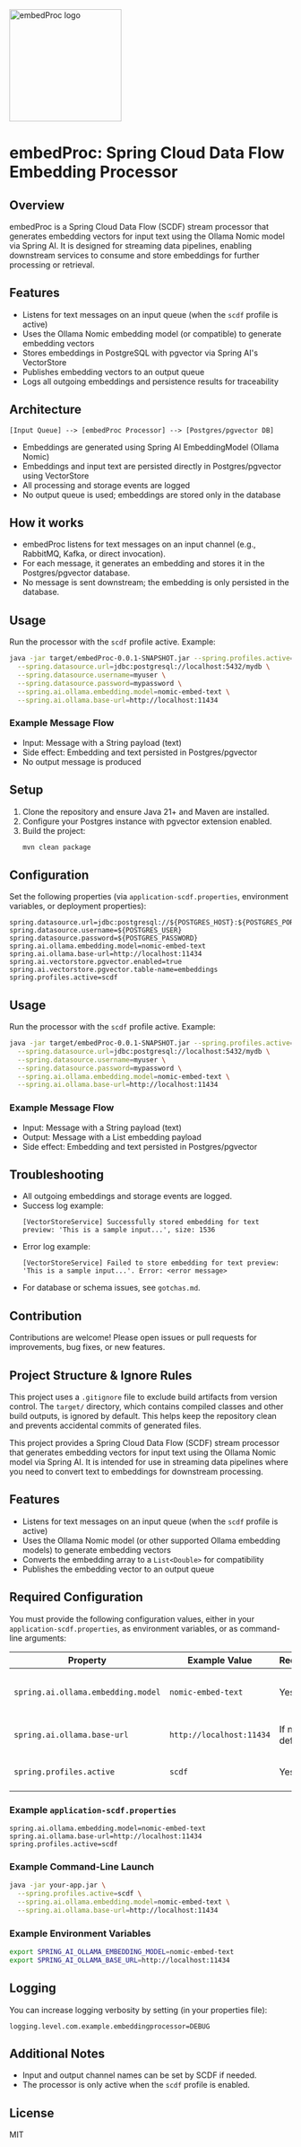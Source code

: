 <img src="images/embedProc.jpg" alt="embedProc logo" width="200"/>

# embedProc: Spring Cloud Data Flow Embedding Processor

## Overview
embedProc is a Spring Cloud Data Flow (SCDF) stream processor that generates embedding vectors for input text using the Ollama Nomic model via Spring AI. It is designed for streaming data pipelines, enabling downstream services to consume and store embeddings for further processing or retrieval.

## Features
- Listens for text messages on an input queue (when the `scdf` profile is active)
- Uses the Ollama Nomic embedding model (or compatible) to generate embedding vectors
- Stores embeddings in PostgreSQL with pgvector via Spring AI's VectorStore
- Publishes embedding vectors to an output queue
- Logs all outgoing embeddings and persistence results for traceability

## Architecture
```
[Input Queue] --> [embedProc Processor] --> [Postgres/pgvector DB]
```
- Embeddings are generated using Spring AI EmbeddingModel (Ollama Nomic)
- Embeddings and input text are persisted directly in Postgres/pgvector using VectorStore
- All processing and storage events are logged
- No output queue is used; embeddings are stored only in the database

## How it works
- embedProc listens for text messages on an input channel (e.g., RabbitMQ, Kafka, or direct invocation).
- For each message, it generates an embedding and stores it in the Postgres/pgvector database.
- No message is sent downstream; the embedding is only persisted in the database.

## Usage
Run the processor with the `scdf` profile active. Example:
```sh
java -jar target/embedProc-0.0.1-SNAPSHOT.jar --spring.profiles.active=scdf \
  --spring.datasource.url=jdbc:postgresql://localhost:5432/mydb \
  --spring.datasource.username=myuser \
  --spring.datasource.password=mypassword \
  --spring.ai.ollama.embedding.model=nomic-embed-text \
  --spring.ai.ollama.base-url=http://localhost:11434
```

### Example Message Flow
- Input: Message with a String payload (text)
- Side effect: Embedding and text persisted in Postgres/pgvector
- No output message is produced

## Setup
1. Clone the repository and ensure Java 21+ and Maven are installed.
2. Configure your Postgres instance with pgvector extension enabled.
3. Build the project:
   ```sh
   mvn clean package
   ```

## Configuration
Set the following properties (via `application-scdf.properties`, environment variables, or deployment properties):
```properties
spring.datasource.url=jdbc:postgresql://${POSTGRES_HOST}:${POSTGRES_PORT}/${POSTGRES_DB}
spring.datasource.username=${POSTGRES_USER}
spring.datasource.password=${POSTGRES_PASSWORD}
spring.ai.ollama.embedding.model=nomic-embed-text
spring.ai.ollama.base-url=http://localhost:11434
spring.ai.vectorstore.pgvector.enabled=true
spring.ai.vectorstore.pgvector.table-name=embeddings
spring.profiles.active=scdf
```

## Usage
Run the processor with the `scdf` profile active. Example:
```sh
java -jar target/embedProc-0.0.1-SNAPSHOT.jar --spring.profiles.active=scdf \
  --spring.datasource.url=jdbc:postgresql://localhost:5432/mydb \
  --spring.datasource.username=myuser \
  --spring.datasource.password=mypassword \
  --spring.ai.ollama.embedding.model=nomic-embed-text \
  --spring.ai.ollama.base-url=http://localhost:11434
```

### Example Message Flow
- Input: Message with a String payload (text)
- Output: Message with a List<Double> embedding payload
- Side effect: Embedding and text persisted in Postgres/pgvector

## Troubleshooting
- All outgoing embeddings and storage events are logged.
- Success log example:
  ```
  [VectorStoreService] Successfully stored embedding for text preview: 'This is a sample input...', size: 1536
  ```
- Error log example:
  ```
  [VectorStoreService] Failed to store embedding for text preview: 'This is a sample input...'. Error: <error message>
  ```
- For database or schema issues, see `gotchas.md`.

## Contribution
Contributions are welcome! Please open issues or pull requests for improvements, bug fixes, or new features.

## Project Structure & Ignore Rules

This project uses a `.gitignore` file to exclude build artifacts from version control. The `target/` directory, which contains compiled classes and other build outputs, is ignored by default. This helps keep the repository clean and prevents accidental commits of generated files.


This project provides a Spring Cloud Data Flow (SCDF) stream processor that generates embedding vectors for input text using the Ollama Nomic model via Spring AI. It is intended for use in streaming data pipelines where you need to convert text to embeddings for downstream processing.

## Features
- Listens for text messages on an input queue (when the `scdf` profile is active)
- Uses the Ollama Nomic model (or other supported Ollama embedding models) to generate embedding vectors
- Converts the embedding array to a `List<Double>` for compatibility
- Publishes the embedding vector to an output queue

## Required Configuration

You must provide the following configuration values, either in your `application-scdf.properties`, as environment variables, or as command-line arguments:

| Property                              | Example Value                | Required | Purpose                        |
|----------------------------------------|------------------------------|----------|--------------------------------|
| `spring.ai.ollama.embedding.model`     | `nomic-embed-text`           | Yes      | Which embedding model to use   |
| `spring.ai.ollama.base-url`            | `http://localhost:11434`     | If not default | Ollama server location      |
| `spring.profiles.active`               | `scdf`                       | Yes      | Activate SCDF profile          |

### Example `application-scdf.properties`
```properties
spring.ai.ollama.embedding.model=nomic-embed-text
spring.ai.ollama.base-url=http://localhost:11434
spring.profiles.active=scdf
```

### Example Command-Line Launch
```sh
java -jar your-app.jar \
  --spring.profiles.active=scdf \
  --spring.ai.ollama.embedding.model=nomic-embed-text \
  --spring.ai.ollama.base-url=http://localhost:11434
```

### Example Environment Variables
```sh
export SPRING_AI_OLLAMA_EMBEDDING_MODEL=nomic-embed-text
export SPRING_AI_OLLAMA_BASE_URL=http://localhost:11434
```

## Logging
You can increase logging verbosity by setting (in your properties file):
```properties
logging.level.com.example.embeddingprocessor=DEBUG
```

## Additional Notes
- Input and output channel names can be set by SCDF if needed.
- The processor is only active when the `scdf` profile is enabled.

## License
MIT
